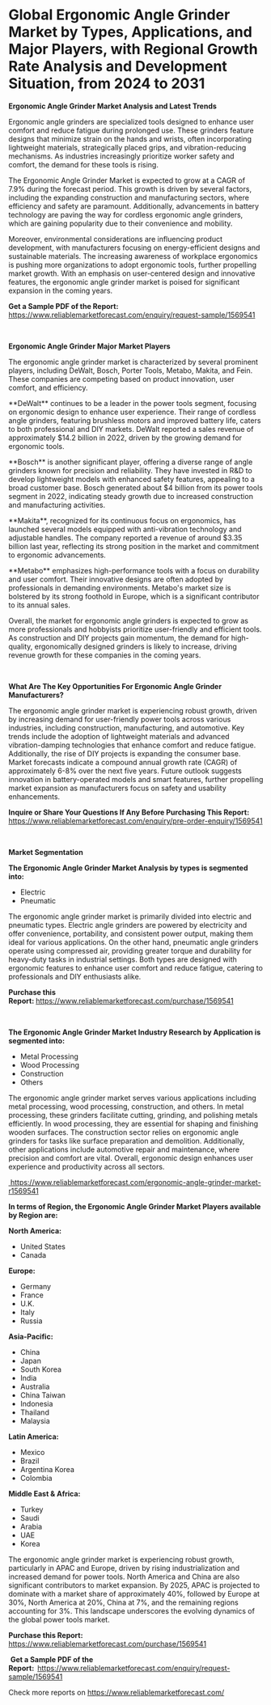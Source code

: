 <p><h1>Global Ergonomic Angle Grinder Market by Types, Applications, and Major Players, with Regional Growth Rate Analysis and Development Situation, from 2024 to 2031</h1></p><p><strong>Ergonomic Angle Grinder Market Analysis and Latest Trends</strong></p>
<p><p>Ergonomic angle grinders are specialized tools designed to enhance user comfort and reduce fatigue during prolonged use. These grinders feature designs that minimize strain on the hands and wrists, often incorporating lightweight materials, strategically placed grips, and vibration-reducing mechanisms. As industries increasingly prioritize worker safety and comfort, the demand for these tools is rising.</p><p>The Ergonomic Angle Grinder Market is expected to grow at a CAGR of 7.9% during the forecast period. This growth is driven by several factors, including the expanding construction and manufacturing sectors, where efficiency and safety are paramount. Additionally, advancements in battery technology are paving the way for cordless ergonomic angle grinders, which are gaining popularity due to their convenience and mobility. </p><p>Moreover, environmental considerations are influencing product development, with manufacturers focusing on energy-efficient designs and sustainable materials. The increasing awareness of workplace ergonomics is pushing more organizations to adopt ergonomic tools, further propelling market growth. With an emphasis on user-centered design and innovative features, the ergonomic angle grinder market is poised for significant expansion in the coming years.</p></p>
<p><strong>Get a Sample PDF of the Report:&nbsp;</strong> <a href="https://www.reliablemarketforecast.com/enquiry/request-sample/1569541?utm_campaign=1842&utm_medium=2&utm_source=Github&utm_content=ia&utm_term=29122024&utm_id=ergonomic-angle-grinder">https://www.reliablemarketforecast.com/enquiry/request-sample/1569541</a></p>
<p>&nbsp;</p>
<p><strong>Ergonomic Angle Grinder Major Market Players</strong></p>
<p><p>The ergonomic angle grinder market is characterized by several prominent players, including DeWalt, Bosch, Porter Tools, Metabo, Makita, and Fein. These companies are competing based on product innovation, user comfort, and efficiency.</p><p>**DeWalt** continues to be a leader in the power tools segment, focusing on ergonomic design to enhance user experience. Their range of cordless angle grinders, featuring brushless motors and improved battery life, caters to both professional and DIY markets. DeWalt reported a sales revenue of approximately $14.2 billion in 2022, driven by the growing demand for ergonomic tools.</p><p>**Bosch** is another significant player, offering a diverse range of angle grinders known for precision and reliability. They have invested in R&D to develop lightweight models with enhanced safety features, appealing to a broad customer base. Bosch generated about $4 billion from its power tools segment in 2022, indicating steady growth due to increased construction and manufacturing activities.</p><p>**Makita**, recognized for its continuous focus on ergonomics, has launched several models equipped with anti-vibration technology and adjustable handles. The company reported a revenue of around $3.35 billion last year, reflecting its strong position in the market and commitment to ergonomic advancements.</p><p>**Metabo** emphasizes high-performance tools with a focus on durability and user comfort. Their innovative designs are often adopted by professionals in demanding environments. Metabo's market size is bolstered by its strong foothold in Europe, which is a significant contributor to its annual sales.</p><p>Overall, the market for ergonomic angle grinders is expected to grow as more professionals and hobbyists prioritize user-friendly and efficient tools. As construction and DIY projects gain momentum, the demand for high-quality, ergonomically designed grinders is likely to increase, driving revenue growth for these companies in the coming years.</p></p>
<p>&nbsp;</p>
<p><strong>What Are The Key Opportunities For Ergonomic Angle Grinder Manufacturers?</strong></p>
<p><p>The ergonomic angle grinder market is experiencing robust growth, driven by increasing demand for user-friendly power tools across various industries, including construction, manufacturing, and automotive. Key trends include the adoption of lightweight materials and advanced vibration-damping technologies that enhance comfort and reduce fatigue. Additionally, the rise of DIY projects is expanding the consumer base. Market forecasts indicate a compound annual growth rate (CAGR) of approximately 6-8% over the next five years. Future outlook suggests innovation in battery-operated models and smart features, further propelling market expansion as manufacturers focus on safety and usability enhancements.</p></p>
<p><strong>Inquire or Share Your Questions If Any Before Purchasing This Report:</strong> <a href="https://www.reliablemarketforecast.com/enquiry/pre-order-enquiry/1569541?utm_campaign=1842&utm_medium=2&utm_source=Github&utm_content=ia&utm_term=29122024&utm_id=ergonomic-angle-grinder">https://www.reliablemarketforecast.com/enquiry/pre-order-enquiry/1569541</a></p>
<p>&nbsp;</p>
<p><strong>Market Segmentation</strong></p>
<p><strong>The Ergonomic Angle Grinder Market Analysis by types is segmented into:</strong></p>
<p><ul><li>Electric</li><li>Pneumatic</li></ul></p>
<p><p>The ergonomic angle grinder market is primarily divided into electric and pneumatic types. Electric angle grinders are powered by electricity and offer convenience, portability, and consistent power output, making them ideal for various applications. On the other hand, pneumatic angle grinders operate using compressed air, providing greater torque and durability for heavy-duty tasks in industrial settings. Both types are designed with ergonomic features to enhance user comfort and reduce fatigue, catering to professionals and DIY enthusiasts alike.</p></p>
<p><strong>Purchase this Report:&nbsp;</strong><a href="https://www.reliablemarketforecast.com/purchase/1569541?utm_campaign=1842&utm_medium=2&utm_source=Github&utm_content=ia&utm_term=29122024&utm_id=ergonomic-angle-grinder">https://www.reliablemarketforecast.com/purchase/1569541</a></p>
<p>&nbsp;</p>
<p><strong>The Ergonomic Angle Grinder Market Industry Research by Application is segmented into:</strong></p>
<p><ul><li>Metal Processing</li><li>Wood Processing</li><li>Construction</li><li>Others</li></ul></p>
<p><p>The ergonomic angle grinder market serves various applications including metal processing, wood processing, construction, and others. In metal processing, these grinders facilitate cutting, grinding, and polishing metals efficiently. In wood processing, they are essential for shaping and finishing wooden surfaces. The construction sector relies on ergonomic angle grinders for tasks like surface preparation and demolition. Additionally, other applications include automotive repair and maintenance, where precision and comfort are vital. Overall, ergonomic design enhances user experience and productivity across all sectors.</p></p>
<p><a href="https://www.reliablemarketforecast.com/ergonomic-angle-grinder-market-r1569541?utm_campaign=1842&utm_medium=2&utm_source=Github&utm_content=ia&utm_term=29122024&utm_id=ergonomic-angle-grinder">&nbsp;https://www.reliablemarketforecast.com/ergonomic-angle-grinder-market-r1569541</a></p>
<p><strong>In terms of Region, the Ergonomic Angle Grinder Market Players available by Region are:</strong></p>
<p>
    <p> <strong> North America: </strong>
        <ul>
            <li>United States</li>
            <li>Canada</li>
        </ul>
        </p> 
    <p> <strong> Europe: </strong>
        <ul>
            <li>Germany</li>
            <li>France</li>
            <li>U.K.</li>
            <li>Italy</li>
            <li>Russia</li>
        </ul>
        </p> 
    <p> <strong> Asia-Pacific: </strong>
        <ul>
            <li>China</li>
            <li>Japan</li>
            <li>South Korea</li>
            <li>India</li>
            <li>Australia</li>
            <li>China Taiwan</li>
            <li>Indonesia</li>
            <li>Thailand</li>
            <li>Malaysia</li>
        </ul>
        </p> 
    <p> <strong> Latin America: </strong>
        <ul>
            <li>Mexico</li>
            <li>Brazil</li>
            <li>Argentina Korea</li>
            <li>Colombia</li>
        </ul>
        </p> 
    <p> <strong> Middle East & Africa: </strong>
        <ul>
            <li>Turkey</li>
            <li>Saudi</li>
            <li>Arabia</li>
            <li>UAE</li>
            <li>Korea</li>
        </ul>
    </p>
    </p>
<p><p>The ergonomic angle grinder market is experiencing robust growth, particularly in APAC and Europe, driven by rising industrialization and increased demand for power tools. North America and China are also significant contributors to market expansion. By 2025, APAC is projected to dominate with a market share of approximately 40%, followed by Europe at 30%, North America at 20%, China at 7%, and the remaining regions accounting for 3%. This landscape underscores the evolving dynamics of the global power tools market.</p></p>
<p><strong>Purchase this Report: </strong><a href="https://www.reliablemarketforecast.com/purchase/1569541?utm_campaign=1842&utm_medium=2&utm_source=Github&utm_content=ia&utm_term=29122024&utm_id=ergonomic-angle-grinder">https://www.reliablemarketforecast.com/purchase/1569541</a></p>
<p>&nbsp;<strong>Get a Sample PDF of the Report:&nbsp;&nbsp;</strong><a href="https://www.reliablemarketforecast.com/enquiry/request-sample/1569541?utm_campaign=1842&utm_medium=2&utm_source=Github&utm_content=ia&utm_term=29122024&utm_id=ergonomic-angle-grinder">https://www.reliablemarketforecast.com/enquiry/request-sample/1569541</a></p>
<p><strong></strong></p>
<p>Check more reports on <a href="https://www.reliablemarketforecast.com/?utm_campaign=1842&utm_medium=2&utm_source=Github&utm_content=ia&utm_term=29122024&utm_id=ergonomic-angle-grinder">https://www.reliablemarketforecast.com/</a></p>